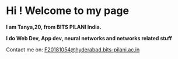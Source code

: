 # Hi ! Welcome to my page


**I am Tanya,20, from BITS PILANI India.** 

**I do Web Dev, App dev, neural networks and networks related stuff**


Contact me on: F20181054@hyderabad.bits-pilani.ac.in
